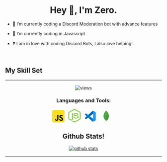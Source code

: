 <h1 align="center">Hey 👋, I'm Zero.</h1>

- 🔭 I’m currently coding a Discord Moderation bot with advance features
  

- 🌱 I’m currently coding in Javascript
  

- ❓  I am in love with coding Discord Bots, I also love helping!.
  

  

<br/>  


## My Skill Set  
<table><tr><td valign="top" width="33%">

<p align="center">
  <img src="https://komarev.com/ghpvc/?username=aniket091&style=flat-square&label=profile%20views&color=6366f1" alt="views" />
</p>


<h3 align="center">Languages and Tools:</h3>

<p align="center">
  <img width="40px" alt="JS"       src="./assets/javascript.svg" />&nbsp;&nbsp;
  <img width="40px" alt="Node.JS"  src="./assets/nodejs.svg"/>&nbsp;&nbsp;
  <img width="40px" alt="vs code"  src="./assets/vscode.svg"/>&nbsp;&nbsp;
  <img width="40px" alt="mongodb"  src="./assets/mongodb.svg" />&nbsp;&nbsp;
</p>


<h2 align="center">Github Stats!</h2>

<p align="center">
  <a href="https://github.com/ZeroX0001/">
    <img src="https://github-readme-stats.vercel.app/api?username=zerox0001&show_icons=true&count_private=true&hide_border=true" alt="github stats" >
  </a>
</p>
